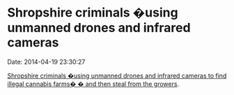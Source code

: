 Shropshire criminals �using unmanned drones and infrared cameras
================================================================

Date: 2014-04-19 23:30:27

[Shropshire criminals �using unmanned drones and infrared cameras to
find illegal cannabis farms� � and then steal from the
growers](http://www.independent.co.uk/news/uk/home-news/shropshire-criminals-using-unmanned-drones-and-infrared-cameras-to-find-illegal-cannabis-farms--and-then-steal-from-the-growers-9267587.html).

